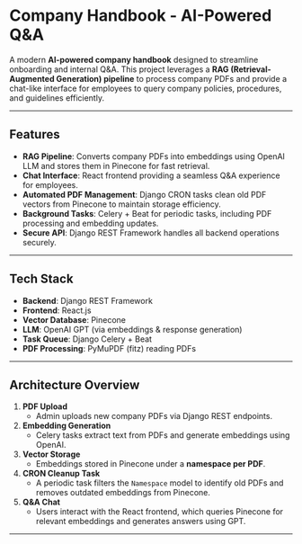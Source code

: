 # Company Handbook - AI-Powered Q&A

A modern **AI-powered company handbook** designed to streamline onboarding and internal Q&A. This project leverages a **RAG (Retrieval-Augmented Generation) pipeline** to process company PDFs and provide a chat-like interface for employees to query company policies, procedures, and guidelines efficiently.

---

## Features

- **RAG Pipeline**: Converts company PDFs into embeddings using OpenAI LLM and stores them in Pinecone for fast retrieval.
- **Chat Interface**: React frontend providing a seamless Q&A experience for employees.
- **Automated PDF Management**: Django CRON tasks clean old PDF vectors from Pinecone to maintain storage efficiency.
- **Background Tasks**: Celery + Beat for periodic tasks, including PDF processing and embedding updates.
- **Secure API**: Django REST Framework handles all backend operations securely.

---

## Tech Stack

- **Backend**: Django REST Framework  
- **Frontend**: React.js  
- **Vector Database**: Pinecone  
- **LLM**: OpenAI GPT (via embeddings & response generation)  
- **Task Queue**: Django Celery + Beat  
- **PDF Processing**: PyMuPDF (fitz) reading PDFs 

---

## Architecture Overview

1. **PDF Upload**  
   - Admin uploads new company PDFs via Django REST endpoints.  
2. **Embedding Generation**  
   - Celery tasks extract text from PDFs and generate embeddings using OpenAI.  
3. **Vector Storage**  
   - Embeddings stored in Pinecone under a **namespace per PDF**.  
4. **CRON Cleanup Task**  
   - A periodic task filters the `Namespace` model to identify old PDFs and removes outdated embeddings from Pinecone.  
5. **Q&A Chat**  
   - Users interact with the React frontend, which queries Pinecone for relevant embeddings and generates answers using GPT.  

---